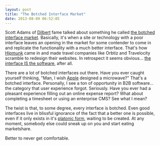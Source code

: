 ```yaml
---
layout: post
title: "The Botched Interface Market"
date: 2013-08-09 06:52:05
---
```


<p class="p1">
  Scott Adams of <a href="http://dilbert.com/">Dilbert</a> fame talked about something he called <a href="http://dilbert.com/blog/entry/botched_interface_market/" target="_blank" title="The Botched Interface Market">the botched interface market</a>. Basically, it's when a site or technology with a poor interface leaves an opening in the market for some contender to come in and replicate the functionality with a much better interface. That's how <a href="http://www.hipmunk.com" target="_blank">Hipmunk</a> came in and made travel companies like Orbtiz and Travelocity scramble to redesign their websites. In retrospect it seems obvious… <a href="http://bryanbraun.com/2013/08/04/the-interface-is-the-software">the interface IS the software</a>, after all.
</p>

<p class="p1">
  There are a lot of botched interfaces out there. Have you ever caught yourself thinking, "Man, I wish <a href="http://www.apple.com/" target="_blank" title="Apple">Apple</a> designed a microwave?" That's a botched interface. Personally, I see a ton of opportunity in B2B software… the category that user experience forgot. Seriously. Have you ever had a pleasant experience filling out an online expense report? What about completing a timesheet or using an enterprise CMS? See what I mean?
</p>

<p class="p1">
  The twist is that, to some degree, every interface is botched. Even good interfaces live in blissful ignorance of the fact that a better one is possible, even if it only exists in it's <a href="http://en.wikipedia.org/wiki/Theory_of_Forms" target="_blank" title="Plato's Theory of Forms">platonic form</a>, waiting to be created. At any moment, somebody else could sneak up on you and start eating marketshare.
</p>

<p class="p1">
  Better to never get comfortable.
</p>